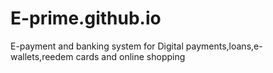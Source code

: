 # E-prime.github.io
E-payment and banking system for
Digital payments,loans,e-wallets,reedem cards and online shopping
